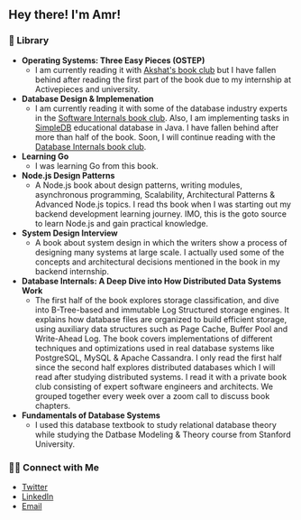 ## Hey there! I'm Amr!

### 📖 Library

- **Operating Systems: Three Easy Pieces (OSTEP)**
  - I am currently reading it with [Akshat's book club](https://notes.akjn.dev/notes/ostep/) but I have fallen behind after reading the first part of the book due to my internship at Activepieces and university.
- **Database Design & Implemenation**
  - I am currently reading it with some of the database industry experts in the [Software Internals book club](https://eatonphil.com/2024-database-design-and-implementation.html). Also, I am implementing tasks in [SimpleDB](https://github.com/amrelmohamady/simpledb) educational database in Java. I have fallen behind after more than half of the book. Soon, I will continue reading with the [Database Internals book club](https://discord.gg/tuWRBUyt).
- **Learning Go**
  - I was learning Go from this book.
- **Node.js Design Patterns**
  - A Node.js book about design patterns, writing modules, asynchronous programming, Scalability, Architectural Patterns &     Advanced Node.js topics. I read ths book when I was starting out my backend development learning journey. IMO, this is the goto source to learn Node.js and gain practical knowledge.
- **System Design Interview**
  - A book about system design in which the writers show a process of designing many systems at large scale. I actually used some of the concepts and architectural decisions mentioned in the book in my backend internship. 
- **Database Internals: A Deep Dive into How Distributed Data Systems Work**
  - The first half of the book explores storage classification, and dive into B-Tree-based and immutable Log Structured storage engines. It explains how database files are organized to build efficient storage, using auxiliary data structures such as Page Cache, Buffer Pool and Write-Ahead Log. The book covers implementations of different techniques and optimizations used in real database systems like PostgreSQL, MySQL & Apache Cassandra. I only read the first half since the second half explores distributed databases which I will read after studying distributed systems. I read it with a private book club consisting of expert software engineers and architects. We grouped together every week over a zoom call to discuss book chapters.
- **Fundamentals of Database Systems**
  - I used this database textbook to study relational database theory while studying the Datbase Modeling & Theory course from Stanford University.

### 🤝🏻 Connect with Me

<p align="center">
<ul>
  <li>
    <a href="https://twitter.com/Amr__Elmohamady" target="_blank" >Twitter</a> 
  </li>
  <li>
    <a href="https://www.linkedin.com/in/amr-elmohamady" target="_blank" >LinkedIn</a>
  </li>
  <li>
    <a href="mailto:amr.osama.elmohamady@gmail.com">Email</a>
  </li>
</ul>
</p>
